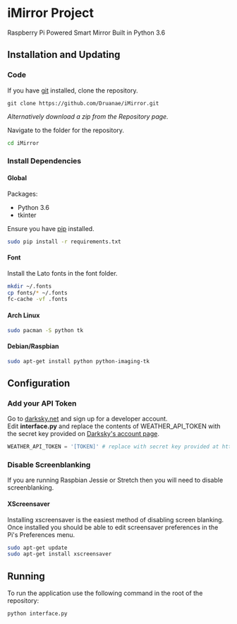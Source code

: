 # iMirror Project
Raspberry Pi Powered Smart Mirror Built in Python 3.6

## Installation and Updating
### Code
If you have [git](https://git-scn.com/book/en/v2/Getting-Started-Installing-Git) installed, clone the repository.
```
git clone https://github.com/Druanae/iMirror.git
```  
_Alternatively download a zip from the Repository page._

Navigate to the folder for the repository.
```bash
cd iMirror
```

### Install Dependencies
#### Global
Packages:
* Python 3.6
* tkinter

Ensure you have [pip](https://pip.pypa.io/en/stable/installing/) installed.
```bash
sudo pip install -r requirements.txt
```

#### Font
Install the Lato fonts in the font folder.
```bash
mkdir ~/.fonts
cp fonts/* ~/.fonts
fc-cache -vf .fonts
```

#### Arch Linux
```bash
sudo pacman -S python tk
```

#### Debian/Raspbian
```bash
sudo apt-get install python python-imaging-tk
```

## Configuration
### Add your API Token
Go to [darksky.net](https://darksky.net/dev/) and sign up for a developer account.  
Edit **interface.py** and replace the contents of WEATHER_API_TOKEN with the secret key provided on [Darksky's account page](https://darksky.net/dev/account/).
```python
WEATHER_API_TOKEN = '[TOKEN]' # replace with secret key provided at https://darksky.net/dev/account/
```

### Disable Screenblanking
If you are running Raspbian Jessie or Stretch then you will need to disable screenblanking.

#### XScreensaver
Installing xscreensaver is  the easiest method of disabling screen blanking. Once installed you should be able to edit screensaver preferences in the Pi's Preferences menu.
```bash
sudo apt-get update
sudo apt-get install xscreensaver
```

## Running
To run the application use the following command in the root of the repository:
```bash
python interface.py
```
